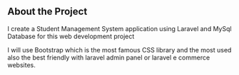 
## About the Project

I create a Student Management System application using Laravel and MySql Database for this web development project 

I will use Bootstrap which is the most famous CSS library and the most used also the best friendly with laravel admin panel or laravel e commerce websites. 

